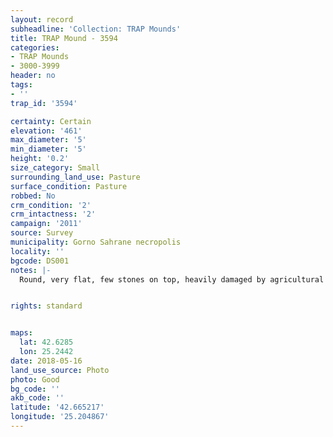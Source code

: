 ```yaml
---
layout: record
subheadline: 'Collection: TRAP Mounds'
title: TRAP Mound - 3594
categories:
- TRAP Mounds
- 3000-3999
header: no
tags:
- ''
trap_id: '3594'

certainty: Certain
elevation: '461'
max_diameter: '5'
min_diameter: '5'
height: '0.2'
size_category: Small
surrounding_land_use: Pasture
surface_condition: Pasture
robbed: No
crm_condition: '2'
crm_intactness: '2'
campaign: '2011'
source: Survey
municipality: Gorno Sahrane necropolis
locality: ''
bgcode: DS001
notes: |-
  Round, very flat, few stones on top, heavily damaged by agricultural activity.


rights: standard


maps:
  lat: 42.6285
  lon: 25.2442
date: 2018-05-16
land_use_source: Photo
photo: Good
bg_code: ''
akb_code: ''
latitude: '42.665217'
longitude: '25.204867'
---
```

